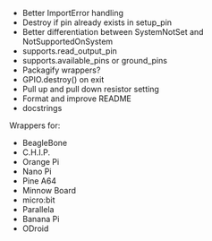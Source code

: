 * Better ImportError handling
* Destroy if pin already exists in setup_pin
* Better differentiation between SystemNotSet and NotSupportedOnSystem
* supports.read_output_pin
* supports.available_pins or ground_pins
* Packagify wrappers?
* GPIO.destroy() on exit
* Pull up and pull down resistor setting
* Format and improve README
* docstrings

Wrappers for:
  - BeagleBone
  - C.H.I.P.
  - Orange Pi
  - Nano Pi
  - Pine A64
  - Minnow Board
  - micro:bit
  - Parallela
  - Banana Pi
  - ODroid
